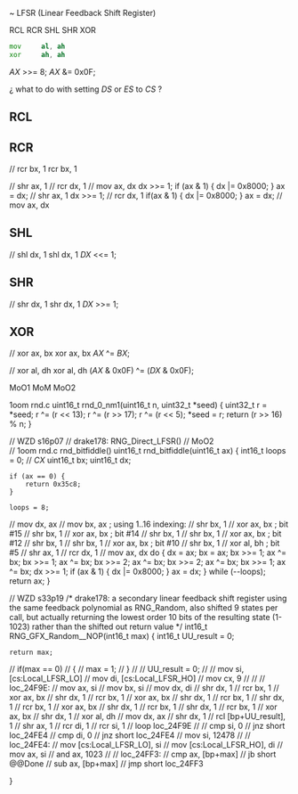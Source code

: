 
~ LFSR (Linear Feedback Shift Register)

RCL
RCR
SHL
SHR
XOR

```asm
mov     al, ah
xor     ah, ah
```
_AX_ >>= 8;
_AX_ &= 0x0F;

¿ what to do with setting _DS_ or _ES_ to _CS_ ?



## RCL


## RCR
// rcr     bx, 1
rcr     bx, 1

// shr     ax, 1
// rcr     dx, 1
// mov     ax, dx
    dx >>= 1;
    if (ax & 1) { dx |= 0x8000; }
    ax = dx;
                    // shr     ax, 1
        dx >>= 1;   // rcr     dx, 1
        if(ax & 1) { dx |= 0x8000; }
        ax = dx;    // mov     ax, dx



## SHL
// shl     dx, 1
shl     dx, 1
_DX_ <<= 1;

## SHR
// shr     dx, 1
shr     dx, 1
_DX_ >>= 1;

## XOR
// xor     ax, bx
xor     ax, bx
_AX_ ^= _BX_;

// xor     al, dh
xor     al, dh
(_AX_ & 0x0F) ^= (_DX_ & 0x0F);





MoO1
MoM
MoO2






1oom
rnd.c
uint16_t rnd_0_nm1(uint16_t n, uint32_t *seed)
{
    uint32_t r = *seed;
    r ^= (r << 13);
    r ^= (r >> 17);
    r ^= (r << 5);
    *seed = r;
    return (r >> 16) % n;
}



// WZD s16p07
// drake178: RNG_Direct_LFSR()
// MoO2  
// 1oom  rnd.c  rnd_bitfiddle()
uint16_t rnd_bitfiddle(uint16_t ax)
{
    int16_t loops = 0;  // _CX_
    uint16_t bx;
    uint16_t dx;

    if (ax == 0) {
        return 0x35c8;
    }

    loops = 8;

// mov     dx, ax
// mov     bx, ax                          ; using 1..16 indexing:
// shr     bx, 1
// xor     ax, bx                          ; bit #15
// shr     bx, 1
// xor     ax, bx                          ; bit #14
// shr     bx, 1
// shr     bx, 1
// xor     ax, bx                          ; bit #12
// shr     bx, 1
// shr     bx, 1
// xor     ax, bx                          ; bit #10
// shr     bx, 1
// xor     al, bh                          ; bit #5
// shr     ax, 1
// rcr     dx, 1
// mov     ax, dx
    do {
        dx = ax;
        bx = ax;
        bx >>= 1;
        ax ^= bx;
        bx >>= 1;
        ax ^= bx;
        bx >>= 2;
        ax ^= bx;
        bx >>= 2;
        ax ^= bx;
        bx >>= 1;
        ax ^= bx;
        dx >>= 1;
        if (ax & 1) { dx |= 0x8000; }
        ax = dx;
    } while (--loops);
    return ax;
}



// WZD s33p19
/*
drake178:
    a secondary linear feedback shift register
    using the same feedback polynomial as RNG_Random,
    also shifted 9 states per call,
    but actually returning the lowest order 10 bits of the resulting state (1-1023)
    rather than the shifted out return value
*/
int16_t RNG_GFX_Random__NOP(int16_t max)
{
    int16_t UU_result = 0;

    return max;

//     if(max == 0)
//     {
//         max = 1;
//     }
// 
//     UU_result = 0;
// 
// mov     si, [cs:Local_LFSR_LO]
// mov     di, [cs:Local_LFSR_HO]
// mov     cx, 9
// 
// 
// loc_24F9E:
// mov     ax, si
// mov     bx, si
// mov     dx, di
// shr     dx, 1
// rcr     bx, 1
// xor     ax, bx
// shr     dx, 1
// rcr     bx, 1
// xor     ax, bx
// shr     dx, 1
// rcr     bx, 1
// shr     dx, 1
// rcr     bx, 1
// xor     ax, bx
// shr     dx, 1
// rcr     bx, 1
// shr     dx, 1
// rcr     bx, 1
// xor     ax, bx
// shr     dx, 1
// xor     al, dh
// mov     dx, ax
// shr     dx, 1
// rcl     [bp+UU_result], 1
// shr     ax, 1
// rcr     di, 1
// rcr     si, 1
// loop    loc_24F9E
// 
// cmp     si, 0
// jnz     short loc_24FE4
// cmp     di, 0
// jnz     short loc_24FE4
// mov     si, 12478
// 
// loc_24FE4:
// mov     [cs:Local_LFSR_LO], si
// mov     [cs:Local_LFSR_HO], di
// mov     ax, si
// and     ax, 1023
// 
// loc_24FF3:
// cmp     ax, [bp+max]
// jb      short @@Done
// sub     ax, [bp+max]
// jmp     short loc_24FF3

}

